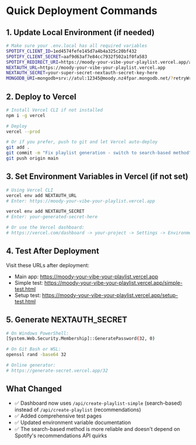 # Quick Deployment Commands

## 1. Update Local Environment (if needed)
```bash
# Make sure your .env.local has all required variables
SPOTIFY_CLIENT_ID=1ed4574fefe145d7a4b4a325c20bf432
SPOTIFY_CLIENT_SECRET=aaf9d63af7e84cc7932f502a1f0fa583
SPOTIFY_REDIRECT_URI=https://moody-your-vibe-your-playlist.vercel.app/api/auth/callback
NEXTAUTH_URL=https://moody-your-vibe-your-playlist.vercel.app
NEXTAUTH_SECRET=your-super-secret-nextauth-secret-key-here
MONGODB_URI=mongodb+srv://atul:12345@moody.nz4fpar.mongodb.net/?retryWrites=true&w=majority&appName=MOODY
```

## 2. Deploy to Vercel
```bash
# Install Vercel CLI if not installed
npm i -g vercel

# Deploy
vercel --prod

# Or if you prefer, push to git and let Vercel auto-deploy
git add .
git commit -m "Fix playlist generation - switch to search-based method"
git push origin main
```

## 3. Set Environment Variables in Vercel (if not set)
```bash
# Using Vercel CLI
vercel env add NEXTAUTH_URL
# Enter: https://moody-your-vibe-your-playlist.vercel.app

vercel env add NEXTAUTH_SECRET  
# Enter: your-generated-secret-here

# Or use the Vercel dashboard:
# https://vercel.com/dashboard -> your-project -> Settings -> Environment Variables
```

## 4. Test After Deployment
Visit these URLs after deployment:
- Main app: https://moody-your-vibe-your-playlist.vercel.app
- Simple test: https://moody-your-vibe-your-playlist.vercel.app/simple-test.html
- Setup test: https://moody-your-vibe-your-playlist.vercel.app/setup-test.html

## 5. Generate NEXTAUTH_SECRET
```bash
# On Windows PowerShell:
[System.Web.Security.Membership]::GeneratePassword(32, 0)

# On Git Bash or WSL:
openssl rand -base64 32

# Online generator:
# https://generate-secret.vercel.app/32
```

## What Changed
- ✅ Dashboard now uses `/api/create-playlist-simple` (search-based) instead of `/api/create-playlist` (recommendations)
- ✅ Added comprehensive test pages
- ✅ Updated environment variable documentation
- ✅ The search-based method is more reliable and doesn't depend on Spotify's recommendations API quirks
